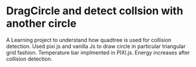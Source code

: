 ﻿# DragCircle and detect collsion with another circle 
 
 A Learning project to understand how quadtree is used for collision detection. 
 Used pixi js and vanilla Js to draw circle in particular triangular grid fashion.
 Temperature bar implmented in PIXI.js.
 Energy increases after collision detection.
 
